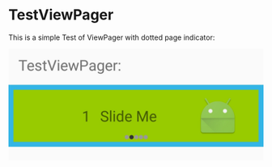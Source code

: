 # TestViewPager

This is a simple Test of ViewPager with dotted page indicator:

![Alt text](/Screenshot.jpg?raw=true "Screenshot")
